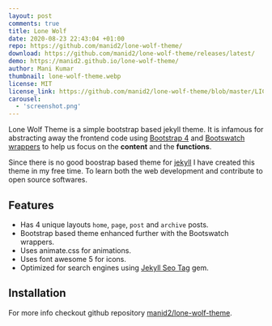 ```yaml
---
layout: post
comments: true
title: Lone Wolf
date: 2020-08-23 22:43:04 +01:00
repo: https://github.com/manid2/lone-wolf-theme/
download: https://github.com/manid2/lone-wolf-theme/releases/latest/
demo: https://manid2.github.io/lone-wolf-theme/
author: Mani Kumar
thumbnail: lone-wolf-theme.webp
license: MIT
license_link: https://github.com/manid2/lone-wolf-theme/blob/master/LICENSE
carousel:
  - 'screenshot.png'
---
```


Lone Wolf Theme is a simple bootstrap based jekyll theme.
It is infamous for abstracting away the frontend code using [Bootstrap 4][bs4] and [Bootswatch wrappers][bootswatch] to help us focus on the **content** and the **functions**.

Since there is no good boostrap based theme for [jekyll][jekyll] I have created this theme in my free time. To learn both the web development and contribute to open source softwares.

## Features

* Has 4 unique layouts `home`, `page`, `post` and `archive` posts.
* Bootstrap based theme enhanced further with the Bootswatch wrappers.
* Uses animate.css for animations.
* Uses font awesome 5 for icons.
* Optimized for search engines using [Jekyll Seo Tag][jst] gem.

## Installation

For more info checkout github repository [manid2/lone-wolf-theme][lwt_git_repo].

<!-- External links -->
[jekyll]: https://jekyllrb.com/
[bs4]: https://getbootstrap.com/
[bootswatch]: https://bootswatch.com/
[jst]: https://github.com/jekyll/jekyll-seo-tag
[lwt_git_repo]: https://github.com/manid2/lone-wolf-theme/
